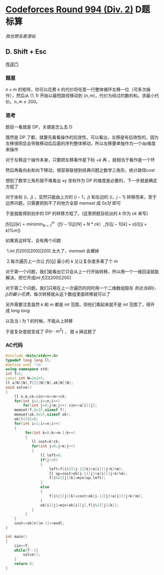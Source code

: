 # [Codeforces Round 994 (Div. 2)](https://codeforces.com/contest/2049) D题 标算

*我也想去香港站*

## D. Shift + Esc

[传送门](https://codeforces.com/contest/2049/problem/D)

### 题意

$n×m$ 的矩阵，你可以花费 $k$ 的代价将任意一行整体循环左移一位（可多次操作），然后从 $(1,1)$ 开始以最短路径移动到 $(n,m)$，代价为经过的数的和。求最小代价。$n,m\le200$。

### 思考

题目一看就是 DP，关键是怎么去 D

既然是 DP 了都，就要先看看操作的后效性，可以看出，左移是有后效性的，因为左移很明显会导致移动后后面的序列整体移动，所以左移要单独作为一个dp维度来操作

对于左移这个操作本身，只要把左移看作是下标 $+k$ 再 $%m$ ，就相当于看作是一个环

然后再看向右和向下移动，很容易联想到经典问题之数学三角形，统计路径cost

想到了数学三角形就不难看出 xy 坐标作为 DP 的维度是必要的，下一步就是确定方程了

对于坐标 $(i，j)$ ，显然只能由上方的 $(i-1，j)$ 和左边的 $(i，j-1)$ 转移而来，至于边界问题，只需要把到不了的地方全部 $memset$ 成 $0x3f$ 即可

于是就能得到初步的 DP 的转移方程了。(这里把题目给出的 $k$ 作为 $ck$ 来写)

$f[i][j][k]=min(min_{N=1}^{m}（f[i-1][j][N]+N*ck）,f[i][j-1][k]+a[i][(j+k)\%m])$

如果真这样写，会有两个问题

​	1.$int\ f[200][200][200]$ 太大了，$memset$ 会爆掉

​	2.每次遍历上一次让 $f[i][j]$ 最小的 $k$ 又让复杂度多乘了个 $m$

对于第一个问题，我们能看出它只会从上一行开始转移，所以用一个一维回滚就能解决，把它开成$int\ f[2][200][200]$

对于第二个问题，我们只用在上一次遍历的同时用一个二维数组取存 *到达当前$(i，j)$的最小花费*，每次转移就从这个数组里面转移就可以了

另外需要注意虽然 $k$ 和 $m$ 都是 $int$ 范围，但他们乘起来就不是 $int$ 范围了，得开成 $long\ long$

以及当 $i$ 为 1 的时候，不能从上转移

于是复杂度就变成了 $\Theta(n\cdot m^2)$ ， 就 a 掉这题了

### AC代码

```c++
#include <bits/stdc++.h>
typedef long long ll;
#define endl '\n'
using namespace std;
int T=1;
const int N=2e2+5;
ll a[N][N],f[2][N][N],ok[N][N];
void solve()
{
	ll n,m,ck;cin>>n>>m>>ck;
	for(int i=1;i<=n;i++)
		for(int j=0;j<m;j++) cin>>a[i][j];
	memset(f,0x3f,sizeof f);
	memset(ok,0x3f,sizeof ok);
	ok[0][0]=0;
	for(int i=1;i<=n;i++)
	{
		 for(int k=0;k<=m-1;k++)
		 {
		 	ll cost=k*ck;
			for(int j=0;j<m;j++)
			{
				ll left=0;
				if(j!=0)
				{
					left=f[i%2][j-1][k]+a[i][(j+k)%m];
					ll up=cost+ok[i-1][j]+a[i][(j+k)%m];
					f[i%2][j][k]=min(up,left);
				}
				else
				{
					f[i%2][j][k]=cost+ok[i-1][j]+a[i][(j+k)%m];
				}
				ok[i][j]=min(ok[i][j],f[i%2][j][k]);
			}
		 }
	}
	cout<<ok[n][m-1]<<endl;
}

int main()
{
	cin>>T;
	while(T--){
		solve();
	}
	return 0;
}
```

